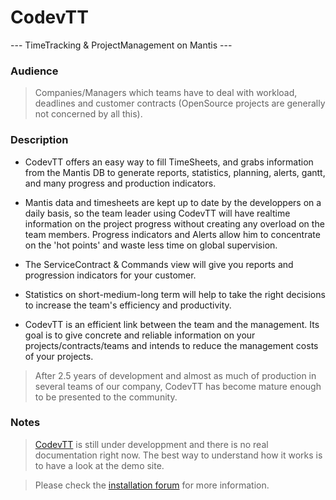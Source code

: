 
# CodevTT #
--- TimeTracking & ProjectManagement on Mantis ---

### Audience
> Companies/Managers which teams have to deal with workload, deadlines and customer contracts (OpenSource projects are generally not concerned by all this).

### Description
- CodevTT offers an easy way to fill TimeSheets, and grabs information from the Mantis DB to generate reports, statistics, planning, alerts, gantt, and many progress and production indicators.

- Mantis data and timesheets are kept up to date by the developpers on a daily basis, so the team leader using CodevTT will have realtime information on the project progress without creating any overload on the team members. Progress indicators and Alerts allow him to concentrate on the 'hot points' and waste less time on global supervision.
- The ServiceContract & Commands view will give you reports and progression indicators for your customer.
- Statistics on short-medium-long term will help to take the right decisions to increase the team's efficiency and productivity.

- CodevTT is an efficient link between the team and the management. Its goal is to give concrete and reliable information on your projects/contracts/teams and intends to reduce the management costs of your projects.

> After 2.5 years of development and almost as much of production in several teams of our company, CodevTT has become mature enough to be presented to the community.

### Notes
> [CodevTT](http://codevtt.org) is still under developpment and there is no real documentation right now. The best way to understand how it works is to have a look at the demo site.

> Please check the [installation forum](http://codevtt.org/site/?forum=installation) for more information.

